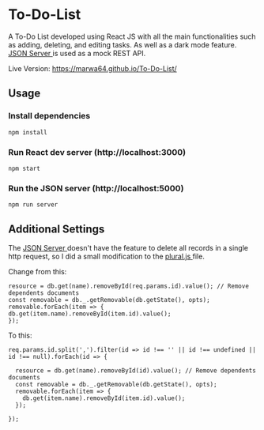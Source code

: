 # To-Do-List

A To-Do List developed using React JS with all the main functionalities such as adding, deleting, and editing tasks. As well as a dark mode feature. 
<a href='https://github.com/typicode/json-server'> JSON Server </a> is used as a mock REST API.

Live Version: https://marwa64.github.io/To-Do-List/

## Usage

### Install dependencies

```
npm install
```

### Run React dev server (http://localhost:3000)

```
npm start
```

### Run the JSON server (http://localhost:5000)

```
npm run server
```
## Additional Settings

The  <a href='https://github.com/typicode/json-server'> JSON Server </a> doesn't have the feature to delete all records in a single http request, so I did a small modification to the <a href='https://github.com/typicode/json-server/blob/master/src/server/router/plural.js'> plural.js </a> file.

Change from this:
```
resource = db.get(name).removeById(req.params.id).value(); // Remove dependents documents
const removable = db._.getRemovable(db.getState(), opts);
removable.forEach(item => {
db.get(item.name).removeById(item.id).value();
});
```

To this: 
```
req.params.id.split(',').filter(id => id !== '' || id !== undefined || id !== null).forEach(id => {
			
  resource = db.get(name).removeById(id).value(); // Remove dependents documents
  const removable = db._.getRemovable(db.getState(), opts);
  removable.forEach(item => {
	db.get(item.name).removeById(item.id).value();
  });

});
```
